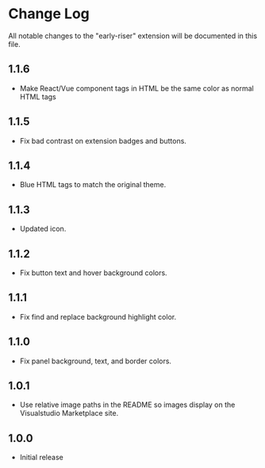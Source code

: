 # Change Log
All notable changes to the "early-riser" extension will be documented in this file.

## 1.1.6
- Make React/Vue component tags in HTML be the same color as normal HTML tags

## 1.1.5
- Fix bad contrast on extension badges and buttons.

## 1.1.4
- Blue HTML tags to match the original theme.

## 1.1.3
- Updated icon.

## 1.1.2
- Fix button text and hover background colors.

## 1.1.1
- Fix find and replace background highlight color.

## 1.1.0
- Fix panel background, text, and border colors.

## 1.0.1
- Use relative image paths in the README so images display on the Visualstudio Marketplace site.

## 1.0.0
- Initial release
